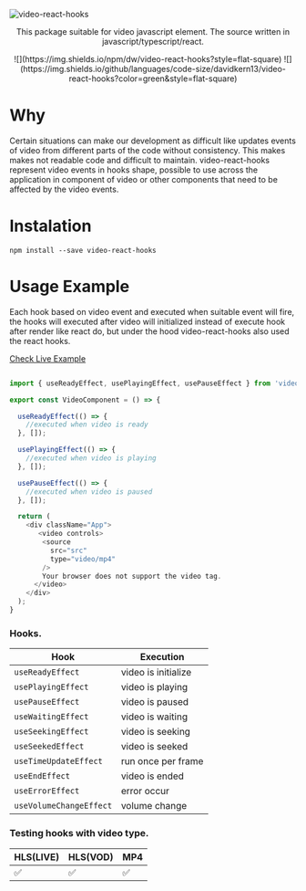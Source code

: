 ![video-react-hooks](https://i.ibb.co/CzzMNM7/video-react-1.jpg)

<p align="center">This package suitable for video javascript element. The source written in javascript/typescript/react.</p>

<p align="center">![](https://img.shields.io/npm/dw/video-react-hooks?style=flat-square) ![](https://img.shields.io/github/languages/code-size/davidkern13/video-react-hooks?color=green&style=flat-square)</p>


# Why

Certain situations can make our development as difficult like updates events of video from different parts of the code without consistency.
This makes makes not readable code and difficult to maintain. video-react-hooks represent video events in hooks shape, possible to use across the application in component of video or other components that need to be affected by the video events.

# Instalation

```
npm install --save video-react-hooks
```

# Usage Example

Each hook based on video event and executed when suitable event will fire, the hooks will executed after video will initialized instead of execute hook after render like react do, but under the hood video-react-hooks also used the react hooks.

[Check Live Example](https://codesandbox.io/s/video-react-hooks-n9bu3d)

```JavaScript

import { useReadyEffect, usePlayingEffect, usePauseEffect } from 'video-react-hooks';

export const VideoComponent = () => {

  useReadyEffect(() => {
    //executed when video is ready
  }, []);

  usePlayingEffect(() => {
    //executed when video is playing
  }, []);

  usePauseEffect(() => {
    //executed when video is paused
  }, []);

  return (
    <div className="App">
       <video controls>
        <source
          src="src"
          type="video/mp4"
        />
        Your browser does not support the video tag.
      </video>
    </div>
  );
}

```

### Hooks.

| Hook | Execution |
| ------------- | ------------- |
| ```useReadyEffect``` |  video is initialize |
| ```usePlayingEffect``` |  video is playing |
| ```usePauseEffect``` |  video is paused |
| ```useWaitingEffect``` | video is waiting |
| ```useSeekingEffect``` |  video is seeking |
| ```useSeekedEffect``` | video is seeked |
| ```useTimeUpdateEffect``` | run once per frame |
| ```useEndEffect``` | video is ended |
| ```useErrorEffect``` | error occur |
| ```useVolumeChangeEffect``` | volume change |


### Testing hooks with video type.

| HLS(LIVE) | HLS(VOD) | MP4 |
| ------------- | ------------- | ------------- |
| :white_check_mark: | :white_check_mark: | :white_check_mark: |
